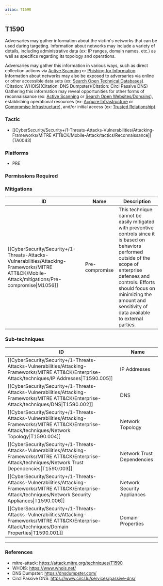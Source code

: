 ```yaml
---
alias: T1590
---
```


## T1590

Adversaries may gather information about the victim's networks that can be used during targeting. Information about networks may include a variety of details, including administrative data (ex: IP ranges, domain names, etc.) as well as specifics regarding its topology and operations.

Adversaries may gather this information in various ways, such as direct collection actions via [Active Scanning](https://attack.mitre.org/techniques/T1595) or [Phishing for Information](https://attack.mitre.org/techniques/T1598). Information about networks may also be exposed to adversaries via online or other accessible data sets (ex: [Search Open Technical Databases](https://attack.mitre.org/techniques/T1596)).(Citation: WHOIS)(Citation: DNS Dumpster)(Citation: Circl Passive DNS) Gathering this information may reveal opportunities for other forms of reconnaissance (ex: [Active Scanning](https://attack.mitre.org/techniques/T1595) or [Search Open Websites/Domains](https://attack.mitre.org/techniques/T1593)), establishing operational resources (ex: [Acquire Infrastructure](https://attack.mitre.org/techniques/T1583) or [Compromise Infrastructure](https://attack.mitre.org/techniques/T1584)), and/or initial access (ex: [Trusted Relationship](https://attack.mitre.org/techniques/T1199)).


### Tactic
- [[CyberSecurity/Security+/1-Threats-Attacks-Vulnerabilities/Attacking-Frameworks/MITRE ATT&CK/Mobile-Attack/tactics/Reconnaissance]] (TA0043)

### Platforms
- PRE

### Permissions Required

### Mitigations

| ID | Name | Description |
| --- | --- | --- |
| [[CyberSecurity/Security+/1-Threats-Attacks-Vulnerabilities/Attacking-Frameworks/MITRE ATT&CK/Mobile-Attack/mitigations/Pre-compromise\|M1056]] | Pre-compromise | This technique cannot be easily mitigated with preventive controls since it is based on behaviors performed outside of the scope of enterprise defenses and controls. Efforts should focus on minimizing the amount and sensitivity of data available to external parties. |

### Sub-techniques

| ID | Name |
| --- | --- |
| [[CyberSecurity/Security+/1-Threats-Attacks-Vulnerabilities/Attacking-Frameworks/MITRE ATT&CK/Enterprise-Attack/techniques/IP Addresses\|T1590.005]] | IP Addresses |
| [[CyberSecurity/Security+/1-Threats-Attacks-Vulnerabilities/Attacking-Frameworks/MITRE ATT&CK/Enterprise-Attack/techniques/DNS\|T1590.002]] | DNS |
| [[CyberSecurity/Security+/1-Threats-Attacks-Vulnerabilities/Attacking-Frameworks/MITRE ATT&CK/Enterprise-Attack/techniques/Network Topology\|T1590.004]] | Network Topology |
| [[CyberSecurity/Security+/1-Threats-Attacks-Vulnerabilities/Attacking-Frameworks/MITRE ATT&CK/Enterprise-Attack/techniques/Network Trust Dependencies\|T1590.003]] | Network Trust Dependencies |
| [[CyberSecurity/Security+/1-Threats-Attacks-Vulnerabilities/Attacking-Frameworks/MITRE ATT&CK/Enterprise-Attack/techniques/Network Security Appliances\|T1590.006]] | Network Security Appliances |
| [[CyberSecurity/Security+/1-Threats-Attacks-Vulnerabilities/Attacking-Frameworks/MITRE ATT&CK/Enterprise-Attack/techniques/Domain Properties\|T1590.001]] | Domain Properties |


---
### References

- mitre-attack: https://attack.mitre.org/techniques/T1590
- WHOIS: https://www.whois.net/
- DNS Dumpster: https://dnsdumpster.com/
- Circl Passive DNS: https://www.circl.lu/services/passive-dns/
